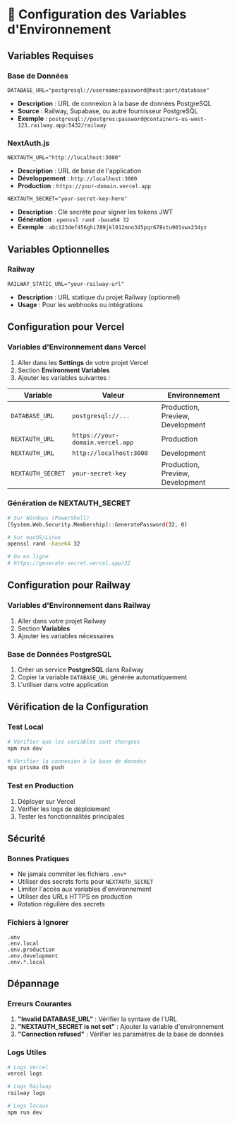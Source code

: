 # 🔧 Configuration des Variables d'Environnement

## Variables Requises

### Base de Données
```env
DATABASE_URL="postgresql://username:password@host:port/database"
```
- **Description** : URL de connexion à la base de données PostgreSQL
- **Source** : Railway, Supabase, ou autre fournisseur PostgreSQL
- **Exemple** : `postgresql://postgres:password@containers-us-west-123.railway.app:5432/railway`

### NextAuth.js
```env
NEXTAUTH_URL="http://localhost:3000"
```
- **Description** : URL de base de l'application
- **Développement** : `http://localhost:3000`
- **Production** : `https://your-domain.vercel.app`

```env
NEXTAUTH_SECRET="your-secret-key-here"
```
- **Description** : Clé secrète pour signer les tokens JWT
- **Génération** : `openssl rand -base64 32`
- **Exemple** : `abc123def456ghi789jkl012mno345pqr678stu901vwx234yz`

## Variables Optionnelles

### Railway
```env
RAILWAY_STATIC_URL="your-railway-url"
```
- **Description** : URL statique du projet Railway (optionnel)
- **Usage** : Pour les webhooks ou intégrations

## Configuration pour Vercel

### Variables d'Environnement dans Vercel
1. Aller dans les **Settings** de votre projet Vercel
2. Section **Environment Variables**
3. Ajouter les variables suivantes :

| Variable | Valeur | Environnement |
|----------|--------|---------------|
| `DATABASE_URL` | `postgresql://...` | Production, Preview, Development |
| `NEXTAUTH_URL` | `https://your-domain.vercel.app` | Production |
| `NEXTAUTH_URL` | `http://localhost:3000` | Development |
| `NEXTAUTH_SECRET` | `your-secret-key` | Production, Preview, Development |

### Génération de NEXTAUTH_SECRET
```bash
# Sur Windows (PowerShell)
[System.Web.Security.Membership]::GeneratePassword(32, 0)

# Sur macOS/Linux
openssl rand -base64 32

# Ou en ligne
# https://generate-secret.vercel.app/32
```

## Configuration pour Railway

### Variables d'Environnement dans Railway
1. Aller dans votre projet Railway
2. Section **Variables**
3. Ajouter les variables nécessaires

### Base de Données PostgreSQL
1. Créer un service **PostgreSQL** dans Railway
2. Copier la variable `DATABASE_URL` générée automatiquement
3. L'utiliser dans votre application

## Vérification de la Configuration

### Test Local
```bash
# Vérifier que les variables sont chargées
npm run dev

# Vérifier la connexion à la base de données
npx prisma db push
```

### Test en Production
1. Déployer sur Vercel
2. Vérifier les logs de déploiement
3. Tester les fonctionnalités principales

## Sécurité

### Bonnes Pratiques
-  Ne jamais commiter les fichiers `.env*`
-  Utiliser des secrets forts pour `NEXTAUTH_SECRET`
-  Limiter l'accès aux variables d'environnement
-  Utiliser des URLs HTTPS en production
-  Rotation régulière des secrets

### Fichiers à Ignorer
```gitignore
.env
.env.local
.env.production
.env.development
.env.*.local
```

## Dépannage

### Erreurs Courantes
1. **"Invalid DATABASE_URL"** : Vérifier la syntaxe de l'URL
2. **"NEXTAUTH_SECRET is not set"** : Ajouter la variable d'environnement
3. **"Connection refused"** : Vérifier les paramètres de la base de données

### Logs Utiles
```bash
# Logs Vercel
vercel logs

# Logs Railway
railway logs

# Logs locaux
npm run dev
```
